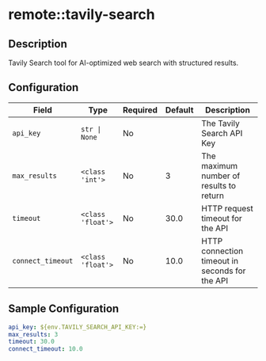 # remote::tavily-search

## Description

Tavily Search tool for AI-optimized web search with structured results.

## Configuration

| Field | Type | Required | Default | Description |
|-------|------|----------|---------|-------------|
| `api_key` | `str \| None` | No |  | The Tavily Search API Key |
| `max_results` | `<class 'int'>` | No | 3 | The maximum number of results to return |
| `timeout` | `<class 'float'>` | No | 30.0 | HTTP request timeout for the API |
| `connect_timeout` | `<class 'float'>` | No | 10.0 | HTTP connection timeout in seconds for the API |

## Sample Configuration

```yaml
api_key: ${env.TAVILY_SEARCH_API_KEY:=}
max_results: 3
timeout: 30.0
connect_timeout: 10.0

```

